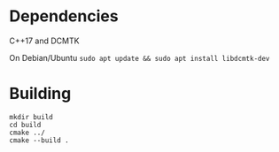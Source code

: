 # Dependencies

C++17 and DCMTK

On Debian/Ubuntu
`sudo apt update && sudo apt install libdcmtk-dev`

# Building

```
mkdir build
cd build
cmake ../
cmake --build .
```
